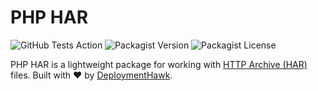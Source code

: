 # PHP HAR

![GitHub Tests Action](https://github.com/deploymenthawk/php-har/actions/workflows/tests.yml/badge.svg)
![Packagist Version](https://img.shields.io/packagist/v/deploymenthawk/php-har)
![Packagist License](https://img.shields.io/packagist/l/deploymenthawk/php-har)

PHP HAR is a lightweight package for working with [HTTP Archive (HAR)](http://www.softwareishard.com/blog/har-12-spec/)
files. Built with ❤️ by [DeploymentHawk](https://deploymenthawk.com).